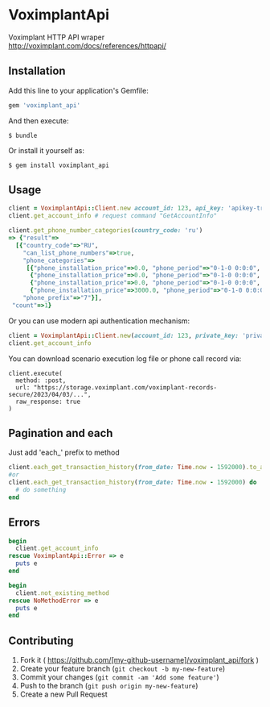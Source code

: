 # VoximplantApi

Voximplant HTTP API wraper
http://voximplant.com/docs/references/httpapi/

## Installation

Add this line to your application's Gemfile:

```ruby
gem 'voximplant_api'
```

And then execute:

    $ bundle

Or install it yourself as:

    $ gem install voximplant_api

## Usage

```ruby
client = VoximplantApi::Client.new account_id: 123, api_key: 'apikey-trololo'
client.get_account_info # request command "GetAccountInfo"

client.get_phone_number_categories(country_code: 'ru')
=> {"result"=>
  [{"country_code"=>"RU",
    "can_list_phone_numbers"=>true,
    "phone_categories"=>
     [{"phone_installation_price"=>0.0, "phone_period"=>"0-1-0 0:0:0", "phone_category_name"=>"GEOGRAPHIC", "country_has_states"=>false, "phone_price"=>300.0},
      {"phone_installation_price"=>0.0, "phone_period"=>"0-1-0 0:0:0", "phone_category_name"=>"MOBILE", "country_has_states"=>false, "phone_price"=>300.0},
      {"phone_installation_price"=>0.0, "phone_period"=>"0-1-0 0:0:0", "phone_category_name"=>"MOSCOW495", "country_has_states"=>false, "phone_price"=>500.0},
      {"phone_installation_price"=>3000.0, "phone_period"=>"0-1-0 0:0:0", "phone_category_name"=>"TOLLFREE", "country_has_states"=>false, "phone_price"=>1500.0}],
    "phone_prefix"=>"7"}],
 "count"=>1}

```

Or you can use modern api authentication mechanism:

```ruby
client = VoximplantApi::Client.new(account_id: 123, private_key: 'private key credentials goes here', private_key_id: 'private-key-uuid')
client.get_account_info

```

You can download scenario execution log file or phone call record via:

```
client.execute(
  method: :post,
  url: "https://storage.voximplant.com/voximplant-records-secure/2023/04/03/...",
  raw_response: true
)

```

## Pagination and each
Just add 'each_' prefix to method
```ruby
client.each_get_transaction_history(from_date: Time.now - 1592000).to_a
#or
client.each_get_transaction_history(from_date: Time.now - 1592000) do |obj|
  # do something
end
```

## Errors

```ruby
begin
  client.get_account_info
rescue VoximplantApi::Error => e
  puts e
end

begin
  client.not_existing_method
rescue NoMethodError => e
  puts e
end
```

## Contributing

1. Fork it ( https://github.com/[my-github-username]/voximplant_api/fork )
2. Create your feature branch (`git checkout -b my-new-feature`)
3. Commit your changes (`git commit -am 'Add some feature'`)
4. Push to the branch (`git push origin my-new-feature`)
5. Create a new Pull Request
